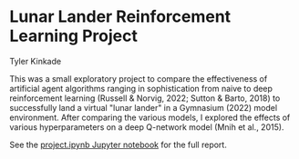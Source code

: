 # Lunar Lander Reinforcement Learning Project #

Tyler Kinkade    

This was a small exploratory project to compare the effectiveness of artificial agent algorithms ranging in sophistication from naive to deep reinforcement learning (Russell & Norvig, 2022; Sutton & Barto, 2018) to successfully land a virtual "lunar lander" in a Gymnasium (2022) model environment. After comparing the various models, I explored the effects of various hyperparameters on a deep Q-network model (Mnih et al., 2015).

See the [project.ipynb Jupyter notebook](https://github.com/jaki9292/rl-project/blob/main/project.ipynb) for the full report.

